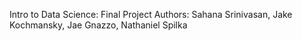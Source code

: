 Intro to Data Science: Final Project 
Authors: Sahana Srinivasan, Jake Kochmansky, Jae Gnazzo, Nathaniel Spilka
